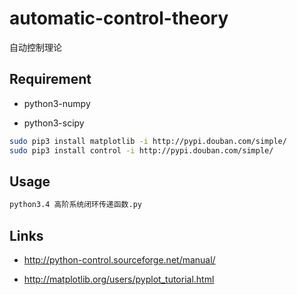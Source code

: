 # automatic-control-theory

自动控制理论

## Requirement

- python3-numpy

- python3-scipy

```bash
sudo pip3 install matplotlib -i http://pypi.douban.com/simple/
sudo pip3 install control -i http://pypi.douban.com/simple/
```

## Usage

```bash
python3.4 高阶系统闭环传递函数.py
```

## Links

- http://python-control.sourceforge.net/manual/

- http://matplotlib.org/users/pyplot_tutorial.html
